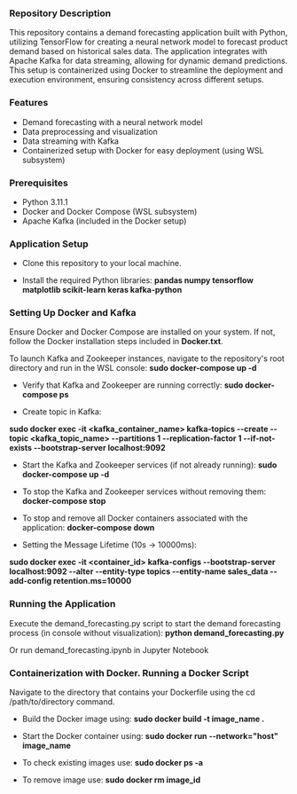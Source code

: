 ### Repository Description

This repository contains a demand forecasting application built with Python, utilizing TensorFlow for creating a neural network model to forecast product demand based on historical sales data. The application integrates with Apache Kafka for data streaming, allowing for dynamic demand predictions. This setup is containerized using Docker to streamline the deployment and execution environment, ensuring consistency across different setups. 

### Features
* Demand forecasting with a neural network model
* Data preprocessing and visualization
* Data streaming with Kafka
* Containerized setup with Docker for easy deployment (using WSL subsystem)

### Prerequisites
* Python 3.11.1
* Docker and Docker Compose (WSL subsystem)
* Apache Kafka (included in the Docker setup)

### Application Setup

* Clone this repository to your local machine.

* Install the required Python libraries: **pandas numpy tensorflow matplotlib scikit-learn keras kafka-python**

### Setting Up Docker and Kafka

Ensure Docker and Docker Compose are installed on your system. If not, follow the Docker installation steps included in **Docker.txt**.

To launch Kafka and Zookeeper instances, navigate to the repository's root directory and run in the WSL console: **sudo docker-compose up -d**

* Verify that Kafka and Zookeeper are running correctly:  **sudo docker-compose ps**

* Create topic in Kafka:
 
**sudo docker exec -it <kafka_container_name> kafka-topics --create --topic <kafka_topic_name> --partitions 1 --replication-factor 1 --if-not-exists --bootstrap-server localhost:9092**

* Start the Kafka and Zookeeper services (if not already running): **sudo docker-compose up -d**

* To stop the Kafka and Zookeeper services without removing them: **docker-compose stop**

* To stop and remove all Docker containers associated with the application: **docker-compose down**

* Setting the Message Lifetime (10s -> 10000ms):
 
**sudo docker exec -it <container_id> kafka-configs --bootstrap-server localhost:9092 --alter --entity-type topics --entity-name sales_data --add-config retention.ms=10000**

### Running the Application

Execute the demand_forecasting.py script to start the demand forecasting process (in console without visualization): **python demand_forecasting.py**

Or run demand_forecasting.ipynb in Jupyter Notebook

### Containerization with Docker. Running a Docker Script

Navigate to the directory that contains your Dockerfile using the cd /path/to/directory command.

* Build the Docker image using: **sudo docker build -t image_name .**

* Start the Docker container using: **sudo docker run --network="host" image_name**

* To check existing images use: **sudo docker ps -a**

* To remove image use: **sudo docker rm image_id**

